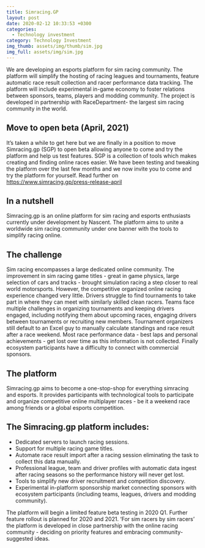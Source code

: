 ```yaml
---
title: Simracing.GP
layout: post
date: 2020-02-12 10:33:53 +0300
categories:
  - Technology investment
category: Technology Investment
img_thumb: assets/img/thumb/sim.jpg
img_full: assets/img/sim.jpg
---
```

We are developing an esports platform for sim racing community. The platform will simplify the hosting of racing leagues and tournaments, feature automatic race result collection and racer performance data tracking. The platform will include experimental in-game economy to foster relations between sponsors, teams, players and modding community. The project is developed in partnership with RaceDepartment- the largest sim racing community in the world.
<!--more-->

## Move to open beta (April, 2021)
It’s taken a while to get here but we are finally in a position to move Simracing.gp (SGP) to open beta allowing anyone to come and try the platform and help us test features. SGP is a collection of tools which makes creating and finding online races easier. We have been testing and tweaking the platform over the last few months and we now invite you to come and try the platform for yourself.
Read further on https://www.simracing.gp/press-release-april

## In a nutshell
Simracing.gp is an online platform for sim racing and esports enthusiasts currently under development by Nascent. The platform aims to unite a worldwide sim racing community under one banner with the tools to simplify racing online.

## The challenge
Sim racing encompasses a large dedicated online community. The improvement in sim racing game titles - great in game physics, large selection of cars and tracks - brought simulation racing a step closer to real world motorsports. However, the competitive organized online racing experience changed very little. Drivers struggle to find tournaments to take part in where they can meet with similarly skilled clean racers. Teams face multiple challenges in organizing tournaments and keeping drivers engaged, including notifying them about upcoming races, engaging drivers between tournaments or recruiting new members. Tournament organizers still default to an Excel guy to manually calculate standings and race result after a race weekend. Most race performance data - best laps and personal achievements - get lost over time as this information is not collected. Finally ecosystem participants have a difficulty to connect with commercial sponsors.    

## The platform
Simracing.gp aims to become a one-stop-shop for everything simracing and esports. It provides participants with technological tools to participate and organize competitive online multiplayer races - be it a weekend race among friends or a global esports competition.

## The Simracing.gp platform includes:
* Dedicated servers to launch racing sessions.
* Support for multiple racing game titles. 
* Automate race result import after a racing session eliminating the task to collect this data manually. 
* Professional league, team and driver profiles with automatic data ingest after racing seasons so the performance history will never get lost.
* Tools to simplify new driver recruitment and competition discovery.
* Experimental in-platform sponsorship market connecting sponsors with ecosystem participants (including teams, leagues, drivers and modding community).

The platform will begin a limited feature beta testing in 2020 Q1. Further feature rollout is planned for 2020 and 2021. ‘For sim racers by sim racers’ the platform is developed in close partnership with the online racing community - deciding on priority features and embracing community-suggested ideas.
